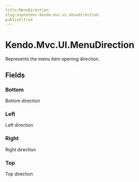 ```yaml
---
title:MenuDirection
slug:aspnetmvc-kendo.mvc.ui.menudirection
publish:true
---
```


# Kendo.Mvc.UI.MenuDirection
Represents the menu item opening direction.

## Fields
### Bottom
Bottom direction
### Left
Left direction
### Right
Right direction
### Top
Top direction




